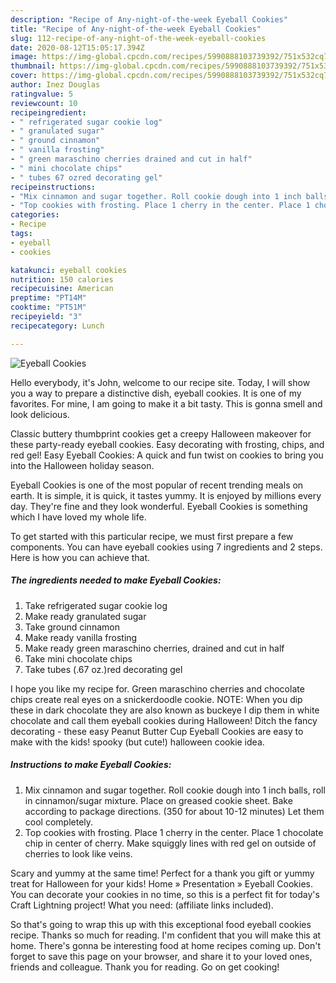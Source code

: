 ```yaml
---
description: "Recipe of Any-night-of-the-week Eyeball Cookies"
title: "Recipe of Any-night-of-the-week Eyeball Cookies"
slug: 112-recipe-of-any-night-of-the-week-eyeball-cookies
date: 2020-08-12T15:05:17.394Z
image: https://img-global.cpcdn.com/recipes/5990888103739392/751x532cq70/eyeball-cookies-recipe-main-photo.jpg
thumbnail: https://img-global.cpcdn.com/recipes/5990888103739392/751x532cq70/eyeball-cookies-recipe-main-photo.jpg
cover: https://img-global.cpcdn.com/recipes/5990888103739392/751x532cq70/eyeball-cookies-recipe-main-photo.jpg
author: Inez Douglas
ratingvalue: 5
reviewcount: 10
recipeingredient:
- " refrigerated sugar cookie log"
- " granulated sugar"
- " ground cinnamon"
- " vanilla frosting"
- " green maraschino cherries drained and cut in half"
- " mini chocolate chips"
- " tubes 67 ozred decorating gel"
recipeinstructions:
- "Mix cinnamon and sugar together. Roll cookie dough into 1 inch balls, roll in cinnamon/sugar mixture. Place on greased cookie sheet. Bake according to package directions. (350 for about 10-12 minutes) Let them cool completely."
- "Top cookies with frosting. Place 1 cherry in the center. Place 1 chocolate chip in center of cherry. Make squiggly lines with red gel on outside of cherries to look like veins."
categories:
- Recipe
tags:
- eyeball
- cookies

katakunci: eyeball cookies 
nutrition: 150 calories
recipecuisine: American
preptime: "PT14M"
cooktime: "PT51M"
recipeyield: "3"
recipecategory: Lunch

---
```



![Eyeball Cookies](https://img-global.cpcdn.com/recipes/5990888103739392/751x532cq70/eyeball-cookies-recipe-main-photo.jpg)

Hello everybody, it's John, welcome to our recipe site. Today, I will show you a way to prepare a distinctive dish, eyeball cookies. It is one of my favorites. For mine, I am going to make it a bit tasty. This is gonna smell and look delicious.

Classic buttery thumbprint cookies get a creepy Halloween makeover for these party-ready eyeball cookies. Easy decorating with frosting, chips, and red gel! Easy Eyeball Cookies: A quick and fun twist on cookies to bring you into the Halloween holiday season.

Eyeball Cookies is one of the most popular of recent trending meals on earth. It is simple, it is quick, it tastes yummy. It is enjoyed by millions every day. They're fine and they look wonderful. Eyeball Cookies is something which I have loved my whole life.


To get started with this particular recipe, we must first prepare a few components. You can have eyeball cookies using 7 ingredients and 2 steps. Here is how you can achieve that.

<!--inarticleads1-->

##### The ingredients needed to make Eyeball Cookies:

1. Take  refrigerated sugar cookie log
1. Make ready  granulated sugar
1. Take  ground cinnamon
1. Make ready  vanilla frosting
1. Make ready  green maraschino cherries, drained and cut in half
1. Take  mini chocolate chips
1. Take  tubes (.67 oz.)red decorating gel


I hope you like my recipe for. Green maraschino cherries and chocolate chips create real eyes on a snickerdoodle cookie. NOTE: When you dip these in dark chocolate they are also known as buckeye I dip them in white chocolate and call them eyeball cookies during Halloween! Ditch the fancy decorating - these easy Peanut Butter Cup Eyeball Cookies are easy to make with the kids! spooky (but cute!) halloween cookie idea. 

<!--inarticleads2-->

##### Instructions to make Eyeball Cookies:

1. Mix cinnamon and sugar together. Roll cookie dough into 1 inch balls, roll in cinnamon/sugar mixture. Place on greased cookie sheet. Bake according to package directions. (350 for about 10-12 minutes) Let them cool completely.
1. Top cookies with frosting. Place 1 cherry in the center. Place 1 chocolate chip in center of cherry. Make squiggly lines with red gel on outside of cherries to look like veins.


Scary and yummy at the same time! Perfect for a thank you gift or yummy treat for Halloween for your kids! Home » Presentation » Eyeball Cookies. You can decorate your cookies in no time, so this is a perfect fit for today&#39;s Craft Lightning project! What you need: (affiliate links included). 

So that's going to wrap this up with this exceptional food eyeball cookies recipe. Thanks so much for reading. I'm confident that you will make this at home. There's gonna be interesting food at home recipes coming up. Don't forget to save this page on your browser, and share it to your loved ones, friends and colleague. Thank you for reading. Go on get cooking!
